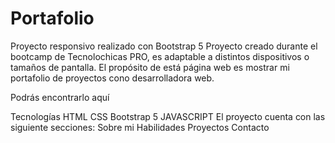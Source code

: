 # Portafolio
Proyecto responsivo realizado con Bootstrap 5
Proyecto creado durante el bootcamp de Tecnolochicas PRO, es adaptable a distintos dispositivos o tamaños de pantalla. El propósito de está página web es mostrar mi portafolio de proyectos cono desarrolladora web. 

Podrás encontrarlo aquí 

Tecnologías
HTML
CSS
Bootstrap 5
JAVASCRIPT
El proyecto cuenta con las siguiente secciones:
Sobre mi
Habilidades
Proyectos
Contacto
